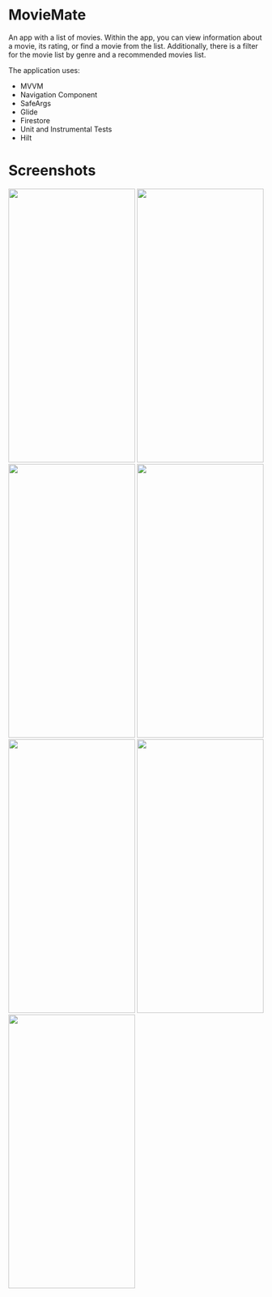 # MovieMate
An app with a list of movies. Within the app, you can view information about a movie, its rating, or find a movie from the list. Additionally, there is a filter for the movie list by genre and a recommended movies list.

The application uses:
- MVVM
- Navigation Component
- SafeArgs
- Glide
- Firestore
- Unit and Instrumental Tests
- Hilt

# Screenshots
<p float="left">
  <img src="https://user-images.githubusercontent.com/37593124/234351128-34a38255-06d0-45cf-bd00-028992a68c76.png" width="250" height="540">
  
  <img src="https://user-images.githubusercontent.com/37593124/234351192-1152f0b1-0c0b-4554-9a72-6d58d3251711.png" width="250" height="540">

  <img src="https://user-images.githubusercontent.com/37593124/234351250-0e3de222-83d4-4f5f-a714-2f14a18e99d8.png" width="250" height="540">
  
  <img src="https://user-images.githubusercontent.com/37593124/234351394-17ba8f50-e1b2-43a1-85ad-517e8de049d7.png" width="250" height="540">
  
  <img src="https://user-images.githubusercontent.com/37593124/234351631-ab0c2a8b-f6c3-4cda-b0ff-5ab68fb0b6fc.png" width="250" height="540">
  
  <img src="https://user-images.githubusercontent.com/37593124/234351835-1fb7022e-a996-49ed-af64-5e044aabfe18.png" width="250" height="540">
  
  <img src="https://user-images.githubusercontent.com/37593124/234351974-37219e0e-ef66-48d6-b4f6-95a6a1174888.png" width="250" height="540">
</p>
